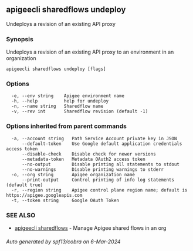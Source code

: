 ## apigeecli sharedflows undeploy

Undeploys a revision of an existing API proxy

### Synopsis

Undeploys a revision of an existing API proxy to an environment in an organization

```
apigeecli sharedflows undeploy [flags]
```

### Options

```
  -e, --env string    Apigee environment name
  -h, --help          help for undeploy
  -n, --name string   Sharedflow name
  -v, --rev int       Sharedflow revision (default -1)
```

### Options inherited from parent commands

```
  -a, --account string   Path Service Account private key in JSON
      --default-token    Use Google default application credentials access token
      --disable-check    Disable check for newer versions
      --metadata-token   Metadata OAuth2 access token
      --no-output        Disable printing all statements to stdout
      --no-warnings      Disable printing warnings to stderr
  -o, --org string       Apigee organization name
      --print-output     Control printing of info log statements (default true)
  -r, --region string    Apigee control plane region name; default is https://apigee.googleapis.com
  -t, --token string     Google OAuth Token
```

### SEE ALSO

* [apigeecli sharedflows](apigeecli_sharedflows.md)	 - Manage Apigee shared flows in an org

###### Auto generated by spf13/cobra on 6-Mar-2024
